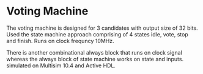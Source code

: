 # Voting Machine
The voting machine is designed for 3 candidates with output size of 32 bits. Used the state machine approach comprising of 4 states idle, vote, stop and finish. Runs on clock frequncy 10MHz.

There is another combinational always block that runs on clock signal whereas the always block of state machine works on state and inputs. simulated on Multisim 10.4 and Active HDL.



